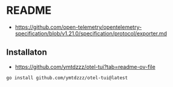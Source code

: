 # README

* https://github.com/open-telemetry/opentelemetry-specification/blob/v1.21.0/specification/protocol/exporter.md

## Installaton

* https://github.com/ymtdzzz/otel-tui?tab=readme-ov-file


```bash
go install github.com/ymtdzzz/otel-tui@latest
```



